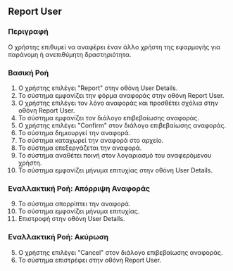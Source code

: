 ## Report User

### Περιγραφή

Ο χρήστης επιθυμεί να αναφέρει έναν άλλο χρήστη της εφαρμογής για παράνομη ή ανεπιθύμητη δραστηριότητα.

### Βασική Ροή

1. Ο χρήστης επιλέγει "Report" στην οθόνη User Details.
2. Το σύστημα εμφανίζει την φόρμα αναφοράς στην οθόνη Report User.
3. Ο χρήστης επιλέγει τον λόγο αναφοράς και προσθέτει σχόλια στην οθόνη Report User.
4. Το σύστημα εμφανίζει τον διάλογο επιβεβαίωσης αναφοράς.
5. Ο χρήστης επιλέγει "Confirm" στον διάλογο επιβεβαίωσης αναφοράς.
6. Το σύστημα δημιουργεί την αναφορά.
7. Το σύστημα καταχωρεί την αναφορά στο αρχείο.
8. Το σύστημα επεξεργάζεται την αναφορά.
9. Το σύστημα αναθέτει ποινή στον λογαριασμό του αναφερόμενου χρήστη.
10. Το σύστημα εμφανίζει μήνυμα επιτυχίας στην οθόνη User Details.

### Εναλλακτική Ροή: Απόρριψη Αναφοράς

9. Το σύστημα απορρίπτει την αναφορά.
10. Το σύστημα εμφανίζει μήνυμα επιτυχίας.
11. Επιστροφή στην οθόνη User Details.

### Εναλλακτική Ροή: Ακύρωση

5. Ο χρήστης επιλέγει "Cancel" στον διάλογο επιβεβαίωσης αναφοράς.
6. Το σύστημα επιστρέφει στην οθόνη Report User.
